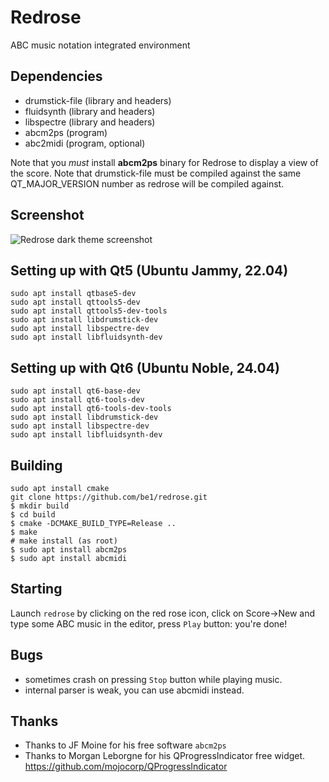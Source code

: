 # Redrose
ABC music notation integrated environment

## Dependencies
- drumstick-file (library and headers)
- fluidsynth (library and headers)
- libspectre (library and headers)
- abcm2ps (program)
- abc2midi (program, optional)

Note that you *must* install **abcm2ps** binary for Redrose to display a view of the score.
Note that drumstick-file must be compiled against the same QT\_MAJOR\_VERSION number as redrose will be compiled against.

## Screenshot
![Redrose dark theme screenshot](http://brouits.free.fr/redrose/redrose.png)

## Setting up with Qt5 (Ubuntu Jammy, 22.04)
```
sudo apt install qtbase5-dev
sudo apt install qttools5-dev
sudo apt install qttools5-dev-tools
sudo apt install libdrumstick-dev
sudo apt install libspectre-dev
sudo apt install libfluidsynth-dev
```

## Setting up with Qt6 (Ubuntu Noble, 24.04)
```
sudo apt install qt6-base-dev
sudo apt install qt6-tools-dev
sudo apt install qt6-tools-dev-tools
sudo apt install libdrumstick-dev
sudo apt install libspectre-dev
sudo apt install libfluidsynth-dev
```

## Building
```
sudo apt install cmake
git clone https://github.com/be1/redrose.git
$ mkdir build
$ cd build
$ cmake -DCMAKE_BUILD_TYPE=Release ..
$ make
# make install (as root)
$ sudo apt install abcm2ps
$ sudo apt install abcmidi
```

## Starting
Launch `redrose` by clicking on the red rose icon, click on Score->New and type some ABC music in the editor, press `Play` button: you're done!

## Bugs
- sometimes crash on pressing `Stop` button while playing music.
- internal parser is weak, you can use abcmidi instead.

## Thanks
- Thanks to JF Moine for his free software `abcm2ps`
- Thanks to Morgan Leborgne for his QProgressIndicator free widget. https://github.com/mojocorp/QProgressIndicator

